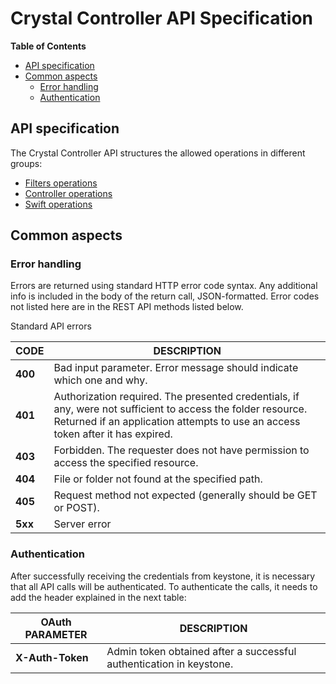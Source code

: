 Crystal Controller API Specification
====================================
**Table of Contents**

- [API specification](#api-specification)
- [Common aspects](#common-aspects)
  - [Error handling](#error-handling)
  - [Authentication](#authentication)

## API specification

The Crystal Controller API structures the allowed operations in different groups:  

- [Filters operations](/doc/api_specification_filters.md)
- [Controller operations](/doc/api_specification_controller.md)
- [Swift operations](/doc/api_specification_swift.md)

## Common aspects

### Error handling

Errors are returned using standard HTTP error code syntax. Any additional info is included in the body of the return call, JSON-formatted. Error codes not listed here are in the REST API methods listed below.

Standard API errors

CODE |  DESCRIPTION
--- | ---
**400** | Bad input parameter. Error message should indicate which one and why.
**401** | Authorization required. The presented credentials, if any, were not sufficient to access the folder resource. Returned if an application attempts to use an access token after it has expired.
**403** | Forbidden. The requester does not have permission to access the specified resource.
**404** | File or folder not found at the specified path.
**405** | Request method not expected (generally should be GET or POST).
**5xx** | Server error

### Authentication

After successfully receiving the credentials from keystone, it is necessary that all API calls will be authenticated. To authenticate the calls, it needs to add the header explained in the next table:

OAuth PARAMETER |  DESCRIPTION
--- | ---
**X-Auth-Token** | Admin token obtained after a successful authentication in keystone.